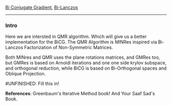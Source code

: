[Bi Conjugate Gradient](Bi%20Conjugate%20Gradient.md), 
[Bi-Lanczos](Bi-Lanczos.md)

---
### **Intro**

Here we are intersted in QMR algorithm. Which will give us a better implementation for the BiCG. The QMR Algorithm is MINRes inspired via Bi-Lanczos Factorization of Non-Symmetric Matrices. 

Both MINres and QMR uses the plane rotations matrices, and GMRes too, but GMRes is based on Arnoldi iterations and one one side krylov subspace, and orthogonal reduction, while BiCG is based on Bi-Orthogonal spaces and Oblique Projection. 

#UNFINISHED: Fill this in! 

**References**: Greenbaum's Iterative Method book! And Your Saaf Sad's Book. 



